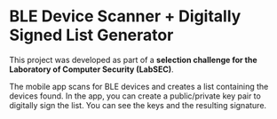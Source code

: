 # BLE Device Scanner + Digitally Signed List Generator

This project was developed as part of a **selection challenge for the Laboratory of Computer Security (LabSEC)**.

The mobile app scans for BLE devices and creates a list containing the devices found. In the app, you can create a public/private key pair to digitally sign the list. You can see the keys and the resulting signature.
